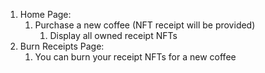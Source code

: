 1. Home Page:
    1. Purchase a new coffee (NFT receipt will be provided)
        1. Display all owned receipt NFTs
2. Burn Receipts Page:
    1. You can burn your receipt NFTs for a new coffee